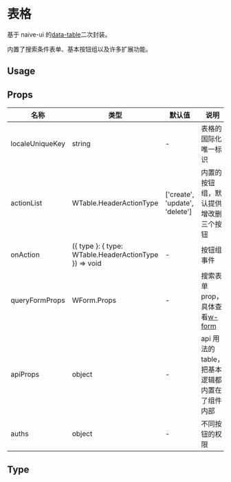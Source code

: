 # 表格

基于 naive-ui 的[data-table](https://www.naiveui.com/zh-CN/os-theme/components/data-table)二次封装。

内置了搜索条件表单、基本按钮组以及许多扩展功能。

## Usage

## Props

| 名称            | 类型                                                  | 默认值                         | 说明                                                      |
| --------------- | ----------------------------------------------------- | ------------------------------ | --------------------------------------------------------- |
| localeUniqueKey | string                                                | -                              | 表格的国际化唯一标识                                      |
| actionList      | WTable.HeaderActionType                               | ['create', 'update', 'delete'] | 内置的按钮组，默认提供增改删三个按钮                      |
| onAction        | ({ type }: { type: WTable.HeaderActionType }) => void | -                              | 按钮组事件                                                |
| queryFormProps  | WForm.Props                                           | -                              | 搜索表单 prop，具体查看[w-form](/component/UI/form#props) |
| apiProps        | object                                                | -                              | api 用法的 table，把基本逻辑都内置在了组件内部            |
| auths           | object                                                | -                              | 不同按钮的权限                                            |

## Type

